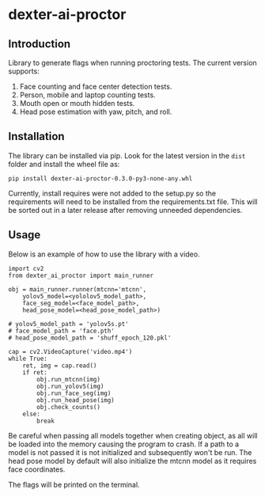 # dexter-ai-proctor

## Introduction

Library to generate flags when running proctoring tests. The current version supports:

1. Face counting and face center detection tests.
2. Person, mobile and laptop counting tests.
3. Mouth open or mouth hidden tests.
4. Head pose estimation with yaw, pitch, and roll.


## Installation

The library can be installed via pip. Look for the latest version in the `dist` folder and install the wheel file as:

```
pip install dexter-ai-proctor-0.3.0-py3-none-any.whl
```
    
Currently, install requires were not added to the setup.py so the requirements will need to be installed from the requirements.txt file. This will be sorted out in a later release after removing unneeded dependencies.

## Usage
 
Below is an example of how to use the library with a video.

```
import cv2
from dexter_ai_proctor import main_runner

obj = main_runner.runner(mtcnn='mtcnn',
    yolov5_model=<yololov5_model_path>, 
    face_seg_model=<face_model_path>, 
    head_pose_model=<head_pose_model_path>)

# yolov5_model_path = 'yolov5s.pt'
# face_model_path = 'face.pth'
# head_pose_model_path = 'shuff_epoch_120.pkl'

cap = cv2.VideoCapture('video.mp4')
while True:
    ret, img = cap.read()
    if ret:
        obj.run_mtcnn(img)
        obj.run_yolov5(img)
        obj.run_face_seg(img)
        obj.run_head_pose(img)
        obj.check_counts()
    else:
        break
```

Be careful when passing all models together when creating object, as all will be loaded into the memory causing the program to crash. If a path to a model is not passed it is not initialized and subsequently won't be run. The head pose model by default will also initialize the mtcnn model as it requires face coordinates.

The flags will be printed on the terminal.
